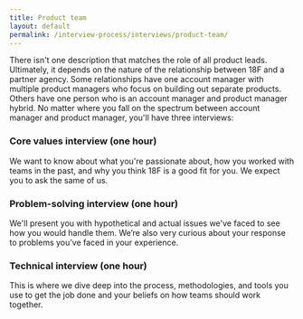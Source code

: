 ```yaml
---
title: Product team
layout: default
permalink: /interview-process/interviews/product-team/
---
```


There isn't one description that matches the role of all product leads. Ultimately, it depends on the nature of the relationship between 18F and a partner agency. Some relationships have one account manager with multiple product managers who focus on building out separate products. Others have one person who is an account manager and product manager hybrid. No matter where you fall on the spectrum between account manager and product manager, you'll have three interviews:

### Core values interview (one hour)
We want to know about what you're passionate about, how you worked with teams in the past, and why you think 18F is a good fit for you. We expect you to ask the same of us. 

### Problem-solving interview (one hour)
We'll present you with hypothetical and actual issues we've faced to see how you would handle them. We’re also very curious about your response to problems you’ve faced in your experience.

### Technical interview (one hour)
This is where we dive deep into the process, methodologies, and tools you use to get the job done and your beliefs on how teams should work together.
